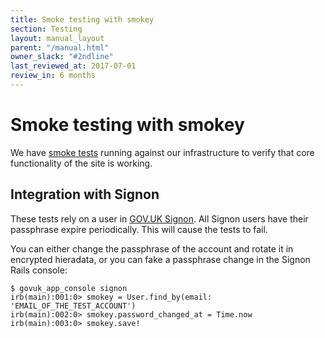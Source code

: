 ```yaml
---
title: Smoke testing with smokey
section: Testing
layout: manual_layout
parent: "/manual.html"
owner_slack: "#2ndline"
last_reviewed_at: 2017-07-01
review_in: 6 months
---
```


# Smoke testing with smokey

We have [smoke tests][smokey] running against our infrastructure to verify
that core functionality of the site is working.

## Integration with Signon

These tests rely on a user in [GOV.UK Signon][signon]. All Signon users have their passphrase expire periodically. This will cause the tests to fail.

You can either change the passphrase of the account and rotate it in encrypted
hieradata, or you can fake a passphrase change in the Signon Rails console:

```
$ govuk_app_console signon
irb(main):001:0> smokey = User.find_by(email: 'EMAIL_OF_THE_TEST_ACCOUNT')
irb(main):002:0> smokey.password_changed_at = Time.now
irb(main):003:0> smokey.save!
```

[smokey]: https://github.com/alphagov/smokey
[signon]: https://github.com/alphagov/signon
